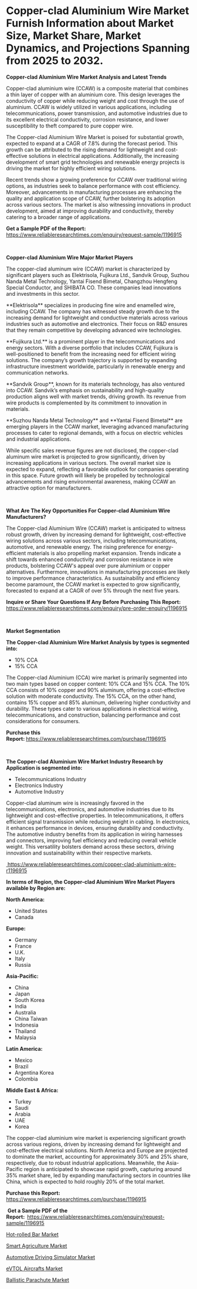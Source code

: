 <p><h1>Copper-clad Aluminium Wire Market Furnish Information about Market Size, Market Share, Market Dynamics, and Projections Spanning from 2025 to 2032.</h1></p><p><strong>Copper-clad Aluminium Wire Market Analysis and Latest Trends</strong></p>
<p><p>Copper-clad aluminium wire (CCAW) is a composite material that combines a thin layer of copper with an aluminium core. This design leverages the conductivity of copper while reducing weight and cost through the use of aluminium. CCAW is widely utilized in various applications, including telecommunications, power transmission, and automotive industries due to its excellent electrical conductivity, corrosion resistance, and lower susceptibility to theft compared to pure copper wire.</p><p>The Copper-clad Aluminium Wire Market is poised for substantial growth, expected to expand at a CAGR of 7.8% during the forecast period. This growth can be attributed to the rising demand for lightweight and cost-effective solutions in electrical applications. Additionally, the increasing development of smart grid technologies and renewable energy projects is driving the market for highly efficient wiring solutions. </p><p>Recent trends show a growing preference for CCAW over traditional wiring options, as industries seek to balance performance with cost efficiency. Moreover, advancements in manufacturing processes are enhancing the quality and application scope of CCAW, further bolstering its adoption across various sectors. The market is also witnessing innovations in product development, aimed at improving durability and conductivity, thereby catering to a broader range of applications.</p></p>
<p><strong>Get a Sample PDF of the Report:&nbsp;</strong> <a href="https://www.reliableresearchtimes.com/enquiry/request-sample/1196915?utm_campaign=2240&utm_medium=2&utm_source=Github&utm_content=ia&utm_term=03022025&utm_id=copper-clad-aluminium-wire">https://www.reliableresearchtimes.com/enquiry/request-sample/1196915</a></p>
<p>&nbsp;</p>
<p><strong>Copper-clad Aluminium Wire Major Market Players</strong></p>
<p><p>The copper-clad aluminum wire (CCAW) market is characterized by significant players such as Elektrisola, Fujikura Ltd., Sandvik Group, Suzhou Nanda Metal Technology, Yantai Fisend Bimetal, Changzhou Hengfeng Special Conductor, and SHIBATA CO. These companies lead innovations and investments in this sector.</p><p>**Elektrisola** specializes in producing fine wire and enamelled wire, including CCAW. The company has witnessed steady growth due to the increasing demand for lightweight and conductive materials across various industries such as automotive and electronics. Their focus on R&D ensures that they remain competitive by developing advanced wire technologies.</p><p>**Fujikura Ltd.** is a prominent player in the telecommunications and energy sectors. With a diverse portfolio that includes CCAW, Fujikura is well-positioned to benefit from the increasing need for efficient wiring solutions. The company’s growth trajectory is supported by expanding infrastructure investment worldwide, particularly in renewable energy and communication networks.</p><p>**Sandvik Group**, known for its materials technology, has also ventured into CCAW. Sandvik’s emphasis on sustainability and high-quality production aligns well with market trends, driving growth. Its revenue from wire products is complemented by its commitment to innovation in materials.</p><p>**Suzhou Nanda Metal Technology** and **Yantai Fisend Bimetal** are emerging players in the CCAW market, leveraging advanced manufacturing processes to cater to regional demands, with a focus on electric vehicles and industrial applications.</p><p>While specific sales revenue figures are not disclosed, the copper-clad aluminum wire market is projected to grow significantly, driven by increasing applications in various sectors. The overall market size is expected to expand, reflecting a favorable outlook for companies operating in this space. Future growth will likely be propelled by technological advancements and rising environmental awareness, making CCAW an attractive option for manufacturers.</p></p>
<p>&nbsp;</p>
<p><strong>What Are The Key Opportunities For Copper-clad Aluminium Wire Manufacturers?</strong></p>
<p><p>The Copper-clad Aluminium Wire (CCAW) market is anticipated to witness robust growth, driven by increasing demand for lightweight, cost-effective wiring solutions across various sectors, including telecommunications, automotive, and renewable energy. The rising preference for energy-efficient materials is also propelling market expansion. Trends indicate a shift towards enhanced conductivity and corrosion resistance in wire products, bolstering CCAW's appeal over pure aluminium or copper alternatives. Furthermore, innovations in manufacturing processes are likely to improve performance characteristics. As sustainability and efficiency become paramount, the CCAW market is expected to grow significantly, forecasted to expand at a CAGR of over 5% through the next five years.</p></p>
<p><strong>Inquire or Share Your Questions If Any Before Purchasing This Report:</strong> <a href="https://www.reliableresearchtimes.com/enquiry/pre-order-enquiry/1196915?utm_campaign=2240&utm_medium=2&utm_source=Github&utm_content=ia&utm_term=03022025&utm_id=copper-clad-aluminium-wire">https://www.reliableresearchtimes.com/enquiry/pre-order-enquiry/1196915</a></p>
<p>&nbsp;</p>
<p><strong>Market Segmentation</strong></p>
<p><strong>The Copper-clad Aluminium Wire Market Analysis by types is segmented into:</strong></p>
<p><ul><li>10% CCA</li><li>15% CCA</li></ul></p>
<p><p>The Copper-clad Aluminium (CCA) wire market is primarily segmented into two main types based on copper content: 10% CCA and 15% CCA. The 10% CCA consists of 10% copper and 90% aluminum, offering a cost-effective solution with moderate conductivity. The 15% CCA, on the other hand, contains 15% copper and 85% aluminum, delivering higher conductivity and durability. These types cater to various applications in electrical wiring, telecommunications, and construction, balancing performance and cost considerations for consumers.</p></p>
<p><strong>Purchase this Report:&nbsp;</strong><a href="https://www.reliableresearchtimes.com/purchase/1196915?utm_campaign=2240&utm_medium=2&utm_source=Github&utm_content=ia&utm_term=03022025&utm_id=copper-clad-aluminium-wire">https://www.reliableresearchtimes.com/purchase/1196915</a></p>
<p>&nbsp;</p>
<p><strong>The Copper-clad Aluminium Wire Market Industry Research by Application is segmented into:</strong></p>
<p><ul><li>Telecommunications Industry</li><li>Electronics Industry</li><li>Automotive Industry</li></ul></p>
<p><p>Copper-clad aluminum wire is increasingly favored in the telecommunications, electronics, and automotive industries due to its lightweight and cost-effective properties. In telecommunications, it offers efficient signal transmission while reducing weight in cabling. In electronics, it enhances performance in devices, ensuring durability and conductivity. The automotive industry benefits from its application in wiring harnesses and connectors, improving fuel efficiency and reducing overall vehicle weight. This versatility bolsters demand across these sectors, driving innovation and sustainability within their respective markets.</p></p>
<p><a href="https://www.reliableresearchtimes.com/copper-clad-aluminium-wire-r1196915?utm_campaign=2240&utm_medium=2&utm_source=Github&utm_content=ia&utm_term=03022025&utm_id=copper-clad-aluminium-wire">&nbsp;https://www.reliableresearchtimes.com/copper-clad-aluminium-wire-r1196915</a></p>
<p><strong>In terms of Region, the Copper-clad Aluminium Wire Market Players available by Region are:</strong></p>
<p>
    <p> <strong> North America: </strong>
        <ul>
            <li>United States</li>
            <li>Canada</li>
        </ul>
        </p> 
    <p> <strong> Europe: </strong>
        <ul>
            <li>Germany</li>
            <li>France</li>
            <li>U.K.</li>
            <li>Italy</li>
            <li>Russia</li>
        </ul>
        </p> 
    <p> <strong> Asia-Pacific: </strong>
        <ul>
            <li>China</li>
            <li>Japan</li>
            <li>South Korea</li>
            <li>India</li>
            <li>Australia</li>
            <li>China Taiwan</li>
            <li>Indonesia</li>
            <li>Thailand</li>
            <li>Malaysia</li>
        </ul>
        </p> 
    <p> <strong> Latin America: </strong>
        <ul>
            <li>Mexico</li>
            <li>Brazil</li>
            <li>Argentina Korea</li>
            <li>Colombia</li>
        </ul>
        </p> 
    <p> <strong> Middle East & Africa: </strong>
        <ul>
            <li>Turkey</li>
            <li>Saudi</li>
            <li>Arabia</li>
            <li>UAE</li>
            <li>Korea</li>
        </ul>
    </p>
    </p>
<p><p>The copper-clad aluminium wire market is experiencing significant growth across various regions, driven by increasing demand for lightweight and cost-effective electrical solutions. North America and Europe are projected to dominate the market, accounting for approximately 30% and 25% share, respectively, due to robust industrial applications. Meanwhile, the Asia-Pacific region is anticipated to showcase rapid growth, capturing around 35% market share, led by expanding manufacturing sectors in countries like China, which is expected to hold roughly 20% of the total market.</p></p>
<p><strong>Purchase this Report: </strong><a href="https://www.reliableresearchtimes.com/purchase/1196915?utm_campaign=2240&utm_medium=2&utm_source=Github&utm_content=ia&utm_term=03022025&utm_id=copper-clad-aluminium-wire">https://www.reliableresearchtimes.com/purchase/1196915</a></p>
<p>&nbsp;<strong>Get a Sample PDF of the Report:&nbsp;&nbsp;</strong><a href="https://www.reliableresearchtimes.com/enquiry/request-sample/1196915?utm_campaign=2240&utm_medium=2&utm_source=Github&utm_content=ia&utm_term=03022025&utm_id=copper-clad-aluminium-wire">https://www.reliableresearchtimes.com/enquiry/request-sample/1196915</a></p>
<p><strong></strong></p>
<p><p><a href="https://github.com/stillsfloria19981/Market-Research-Report-List-1/blob/main/hot-rolled-bar-market.md?utm_campaign=2240&utm_medium=2&utm_source=Github&utm_content=ia&utm_term=03022025&utm_id=copper-clad-aluminium-wire">Hot-rolled Bar Market</a></p><p><a href="https://www.linkedin.com/pulse/smart-agriculture-market-analysis-report-predicts-trends-ei68c?utm_campaign=2240&utm_medium=2&utm_source=Github&utm_content=ia&utm_term=03022025&utm_id=copper-clad-aluminium-wire">Smart Agriculture Market</a></p><p><a href="https://www.linkedin.com/pulse/navigating-global-automotive-driving-simulator-market-from-trends-jtybe?utm_campaign=2240&utm_medium=2&utm_source=Github&utm_content=ia&utm_term=03022025&utm_id=copper-clad-aluminium-wire">Automotive Driving Simulator Market</a></p><p><a href="https://www.linkedin.com/pulse/evtol-aircrafts-market-analysis-report-2025-2032-sales-revenue-tkihe?utm_campaign=2240&utm_medium=2&utm_source=Github&utm_content=ia&utm_term=03022025&utm_id=copper-clad-aluminium-wire">eVTOL Aircrafts Market</a></p><p><a href="https://www.linkedin.com/pulse/future-ballistic-parachute-market-expected-cagr-92-over-eqgfe?utm_campaign=2240&utm_medium=2&utm_source=Github&utm_content=ia&utm_term=03022025&utm_id=copper-clad-aluminium-wire">Ballistic Parachute Market</a></p></p>